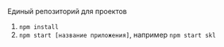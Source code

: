 Единый репозиторий для проектов

1. `npm install`
2. `npm start [название приложения]`, например `npm start skl`
